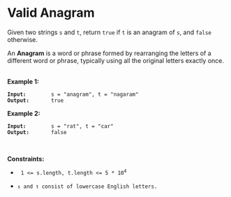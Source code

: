 <!-- markdownlint-disable -->

# Valid Anagram

Given two strings `s` and `t`, return `true` if `t` is an anagram of `s`, and `false` otherwise.

An **Anagram** is a word or phrase formed by rearranging the letters of a different word or phrase, typically using all the original letters exactly once.<br>
<br>

**Example 1:**

<pre><code><strong>Input:</strong>        s = "anagram", t = "nagaram"
<strong>Output:</strong>       true </code></pre>

**Example 2:**

<pre><code><strong>Input:</strong>        s = "rat", t = "car"
<strong>Output:</strong>       false</code></pre>
<br>

**Constraints:**

<ul>
    <li><code> 1 <= s.length, t.length <= 5 * 10<sup>4</sup></code</li>
    <li><code>s</code> and <code>t</code> consist of lowercase English letters.</li>
</ul>
